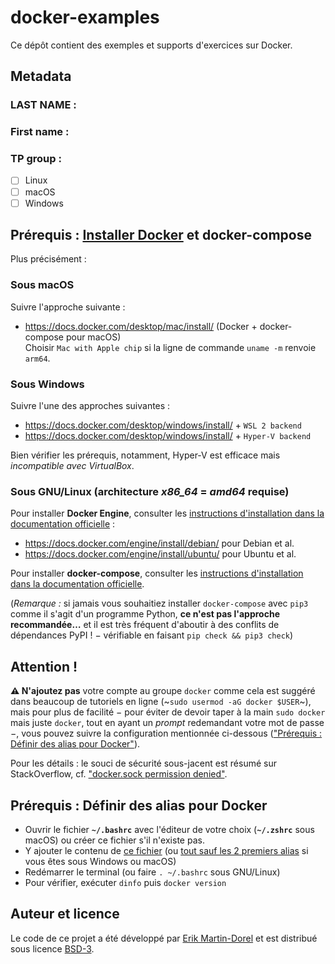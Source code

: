 # docker-examples

Ce dépôt contient des exemples et supports d'exercices sur Docker.

## Metadata

### LAST NAME : 
### First name : 
### TP group :
- [ ] Linux
- [ ] macOS
- [ ] Windows

## Prérequis : [Installer Docker](https://docs.docker.com/get-docker/) et docker-compose

Plus précisément :

### Sous macOS

Suivre l'approche suivante :

* <https://docs.docker.com/desktop/mac/install/> (Docker + docker-compose pour macOS)  
  Choisir `Mac with Apple chip` si la ligne de commande `uname -m` renvoie `arm64`.

### Sous Windows

Suivre l'une des approches suivantes :

* <https://docs.docker.com/desktop/windows/install/> + `WSL 2 backend`
* <https://docs.docker.com/desktop/windows/install/> + `Hyper-V backend`

Bien vérifier les prérequis, notamment, Hyper-V est efficace mais *incompatible avec VirtualBox*.

### Sous GNU/Linux (architecture *x86_64* = *amd64* requise)

Pour installer **Docker Engine**, consulter les
[instructions d'installation dans la documentation
officielle](https://docs.docker.com/engine/install/) :

* <https://docs.docker.com/engine/install/debian/> pour Debian et al.
* <https://docs.docker.com/engine/install/ubuntu/> pour Ubuntu et al.

Pour installer **docker-compose**, consulter les
[instructions d'installation dans la documentation
officielle](https://docs.docker.com/compose/install/).

(*Remarque :* si jamais vous souhaitiez installer `docker-compose` avec `pip3`
comme il s'agit d'un programme Python,
**ce n'est pas l'approche recommandée…**
et il est très fréquent d'aboutir à des conflits de dépendances PyPI !
− vérifiable en faisant `pip check && pip3 check`)

## Attention !

**⚠️ N'ajoutez pas** votre compte au groupe `docker` comme cela est suggéré
dans beaucoup de tutoriels en ligne (~`sudo usermod -aG docker $USER`~),
mais pour plus de facilité − pour éviter de devoir taper à la main `sudo docker`
mais juste `docker`, tout en ayant un *prompt* redemandant votre mot de passe −,
vous pouvez suivre la configuration mentionnée ci-dessous
(["Prérequis : Définir des alias pour Docker"](#pr%C3%A9requis--d%C3%A9finir-des-alias-pour-docker)).

Pour les détails : le souci de sécurité sous-jacent est résumé sur StackOverflow,
cf. ["docker.sock permission denied"](https://stackoverflow.com/a/65956808/9164010).

## Prérequis : Définir des alias pour Docker

- Ouvrir le fichier **`~/.bashrc`** avec l'éditeur de votre choix
  (**`~/.zshrc`** sous macOS) ou créer ce fichier s'il n'existe pas.
- Y ajouter le contenu de [ce fichier](./bin/docker.bashrc)
  (ou [tout sauf les 2 premiers alias](./bin/docker.bashrc#L16-L23) si
  vous êtes sous Windows ou macOS)
- Redémarrer le terminal (ou faire `. ~/.bashrc` sous GNU/Linux)
- Pour vérifier, exécuter `dinfo` puis `docker version`

## Auteur et licence

Le code de ce projet a été développé par
[Erik Martin-Dorel](https://github.com/erikmd) et est distribué sous
licence [BSD-3](./LICENSE).

